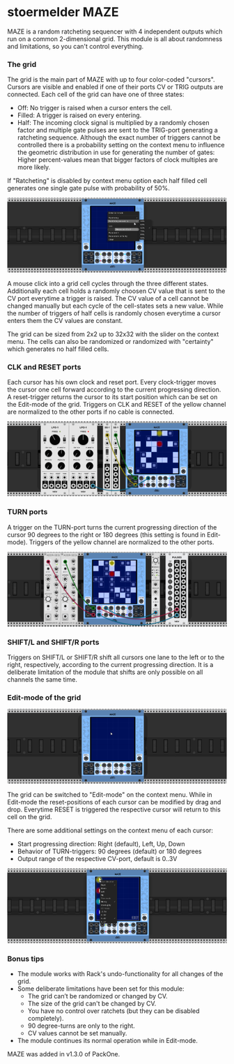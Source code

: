 # stoermelder MAZE

MAZE is a random ratcheting sequencer with 4 independent outputs which run on a common 2-dimensional grid. This module is all about randomness and limitations, so you can't control everything.

### The grid

The grid is the main part of MAZE with up to four color-coded "cursors". Cursors are visible and enabled if one of their ports CV or TRIG outputs are connected. Each cell of the grid can have one of three states:

- Off: No trigger is raised when a cursor enters the cell.
- Filled: A trigger is raised on every entering.
- Half: The incoming clock signal is multiplied by a randomly chosen factor and multiple gate pulses are sent to the TRIG-port generating a ratcheting sequence. Although the exact number of triggers cannot be controlled there is a probability setting on the context menu to influence the  geometric distribution in use for generating the number of gates: Higher percent-values mean that bigger factors of clock multiples are more likely.

If "Ratcheting" is disabled by context menu option each half filled cell generates one single gate pulse with probability of 50%.

![MAZE ratcheting probability](./Maze-ratchet.png)

A mouse click into a grid cell cycles through the three different states. Additionally each cell holds a randomly choosen CV value that is sent to the CV port everytime a trigger is raised. The CV value of a cell cannot be changed manually but each cycle of the cell-states sets a new value. While the number of triggers of half cells is randomly chosen everytime a cursor enters them the CV values are constant.

The grid can be sized from 2x2 up to 32x32 with the slider on the context menu. The cells can also be randomized or randomized with "certainty" which generates no half filled cells.

### CLK and RESET ports

Each cursor has his own clock and reset port. Every clock-trigger moves the cursor one cell forward according to the current progressing direction. A reset-trigger returns the cursor to its start position which can be set on the Edit-mode of the grid. Triggers on CLK and RESET of the yellow channel are normalized to the other ports if no cable is connected.

![MAZE clock and reset](./Maze-clock.gif)

### TURN ports 

A trigger on the TURN-port turns the current progressing direction of the cursor 90 degrees to the right or 180 degrees (this setting is found in Edit-mode). Triggers of the yellow channel are normalized to the other ports.

![MAZE turn](./Maze-turn.gif)

### SHIFT/L and SHIFT/R ports

Triggers on SHIFT/L or SHIFT/R shift all cursors one lane to the left or to the right, respectively, according to the current progressing direction. It is a deliberate limitation of the module that shifts are only possible on all channels the same time.

### Edit-mode of the grid

![MAZE Edit-mode](./Maze-edit1.gif)

The grid can be switched to "Edit-mode" on the context menu. While in Edit-mode the reset-positions of each cursor can be modified by drag and drop. Everytime RESET is triggered the respective cursor will return to this cell on the grid.

There are some additional settings on the context menu of each cursor:

- Start progressing direction: Right (default), Left, Up, Down
- Behavior of TURN-triggers: 90 degrees (default) or 180 degrees
- Output range of the respective CV-port, default is 0..3V

![MAZE Edit-mode context menu](./Maze-edit2.png)

### Bonus tips

- The module works with Rack's undo-functionality for all changes of the grid.
- Some deliberate limitations have been set for this module:
  - The grid can’t be randomized or changed by CV.
  - The size of the grid can't be changed by CV.
  - You have no control over ratchets (but they can be disabled completely).
  - 90 degree-turns are only to the right.
  - CV values cannot be set manually.
- The module continues its normal operation while in Edit-mode.

MAZE was added in v1.3.0 of PackOne.